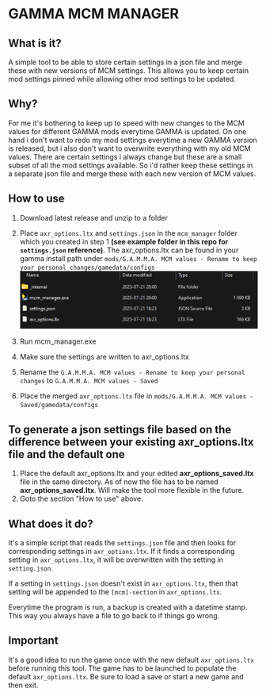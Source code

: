 # GAMMA MCM MANAGER

## What is it?
A simple tool to be able to store certain settings in a json file and merge these with new versions of MCM settings. This allows you to keep certain mod settings pinned while allowing other mod settings to be updated.

## Why?
For me it's bothering to keep up to speed with new changes to the MCM values for different GAMMA mods everytime GAMMA is updated. On one hand i don't want to redo my mod settings everytime a new GAMMA version is released, but i also don't want to overwrite everything with my old MCM values. There are certain settings i always change but these are a small subset of all the mod settings available. So i'd rather keep these settings in a separate json file and merge these with each new version of MCM values.

## How to use
1. Download latest release and unzip to a folder
2. Place ``axr_options.ltx`` and ``settings.json`` in the ``mcm_manager`` folder which you created in step 1 **(see example folder in this repo for ``settings.json`` reference)**. The axr_options.ltx can be found in your gamma install path under ``mods/G.A.M.M.A. MCM values - Rename to keep your personal changes/gamedata/configs`` ![Files](/images/file_hierarchy.png)

3. Run mcm_manager.exe
4. Make sure the settings are written to axr_options.ltx
5. Rename the ``G.A.M.M.A. MCM values - Rename to keep your personal changes`` to ``G.A.M.M.A. MCM values - Saved``
6. Place the merged ``axr_options.ltx`` file in ``mods/G.A.M.M.A. MCM values - Saved/gamedata/configs``

## To generate a json settings file based on the difference between your existing axr_options.ltx file and the default one
1. Place the default axr_options.ltx and your edited **axr_options_saved.ltx** file in the same directory. As of now the file has to be named **axr_options_saved.ltx**. Will make the tool more flexible in the future.
2. Goto the section "How to use" above.

## What does it do?
It's a simple script that reads the ``settings.json`` file and then looks for corresponding settings in ``axr_options.ltx``. If it finds a corresponding setting in ``axr_options.ltx``, it will be overwritten with the setting in ``setting.json``.

If a setting in ``settings.json`` doesn't exist in ``axr_options.ltx``, then that setting will be appended to the ``[mcm]-section`` in ``axr_options.ltx``.

Everytime the program is run, a backup is created with a datetime stamp. This way you always have a file to go back to if things go wrong.

## Important
It's a good idea to run the game once with the new default ``axr_options.ltx`` before running this tool. The game has to be launched to populate the default ``axr_options.ltx``. Be sure to load a save or start a new game and then exit.

